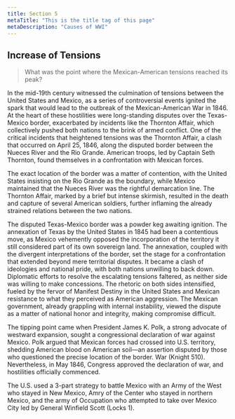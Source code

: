 ```yaml
---
title: Section 5
metaTitle: "This is the title tag of this page"
metaDescription: "Causes of WWI"
---
```

## Increase of Tensions

> What was the point where the Mexican-American tensions reached its peak?

In the mid-19th century witnessed the culmination of tensions between the United States and Mexico, as a series of controversial events ignited the spark that would lead to the outbreak of the Mexican-American War in 1846. At the heart of these hostilities were long-standing disputes over the Texas-Mexico border, exacerbated by incidents like the Thornton Affair, which collectively pushed both nations to the brink of armed conflict.
One of the critical incidents that heightened tensions was the Thornton Affair, a clash that occurred on April 25, 1846, along the disputed border between the Nueces River and the Rio Grande. American troops, led by Captain Seth Thornton, found themselves in a confrontation with Mexican forces. 


The exact location of the border was a matter of contention, with the United States insisting on the Rio Grande as the boundary, while Mexico maintained that the Nueces River was the rightful demarcation line. The Thornton Affair, marked by a brief but intense skirmish, resulted in the death and capture of several American soldiers, further inflaming the already strained relations between the two nations.

The disputed Texas-Mexico border was a powder keg awaiting ignition. The annexation of Texas by the United States in 1845 had been a contentious move, as Mexico vehemently opposed the incorporation of the territory it still considered part of its own sovereign land. The annexation, coupled with the divergent interpretations of the border, set the stage for a confrontation that extended beyond mere territorial disputes. It became a clash of ideologies and national pride, with both nations unwilling to back down.
Diplomatic efforts to resolve the escalating tensions faltered, as neither side was willing to make concessions. The rhetoric on both sides intensified, fueled by the fervor of Manifest Destiny in the United States and Mexican resistance to what they perceived as American aggression. The Mexican government, already grappling with internal instability, viewed the dispute as a matter of national honor and integrity, making compromise difficult.

The tipping point came when President James K. Polk, a strong advocate of westward expansion, sought a congressional declaration of war against Mexico. Polk argued that Mexican forces had crossed into U.S. territory, shedding American blood on American soil—an assertion disputed by those who questioned the precise location of the border. War (Knight 510). Nevertheless, in May 1846, Congress approved the declaration of war, and hostilities officially commenced.

The U.S. used a 3-part strategy to battle Mexico with an Army of the West who stayed in New Mexico, Amry of the Center who stayed in northern Mexico, and the army of Occupation who attempted to take over Mexico City led by General Winfield Scott (Locks 1).
